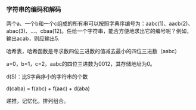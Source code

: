 ### 字符串的编码和解码

两个a、一个b和一个c组成的所有串可以按照字典序编号为：aabc(1)、aacb(2)、abac(3)、...、cbaa(12)。任给一个字符串，能否方便地求出它的编号呢？例如，输出acab，则应输出5.

哈希表，哈希函数是寻求数四位三进数的值减去最小的四位三进数（aabc）

a=0，b=1，c=2，aabc的四位三进数为0012，其存储地址为0。

d(S)：比S字典序小的字符串的个数

d(caba) = f(abc) + f(aac) + d(aba)

递推，记忆化。排列组合。